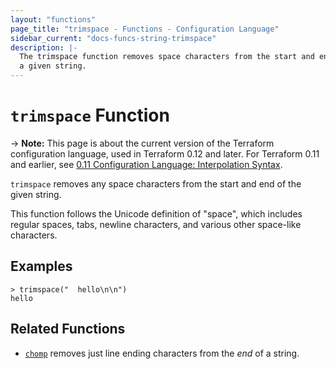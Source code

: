 ```yaml
---
layout: "functions"
page_title: "trimspace - Functions - Configuration Language"
sidebar_current: "docs-funcs-string-trimspace"
description: |-
  The trimspace function removes space characters from the start and end of
  a given string.
---
```


# `trimspace` Function

-> **Note:** This page is about the current version of the Terraform
configuration language, used in Terraform 0.12 and later. For Terraform 0.11 and
earlier, see
[0.11 Configuration Language: Interpolation Syntax](../configuration-0-11/interpolation.html).

`trimspace` removes any space characters from the start and end of the given
string.

This function follows the Unicode definition of "space", which includes
regular spaces, tabs, newline characters, and various other space-like
characters.

## Examples

```
> trimspace("  hello\n\n")
hello
```

## Related Functions

* [`chomp`](./chomp.html) removes just line ending characters from the _end_ of
  a string.
